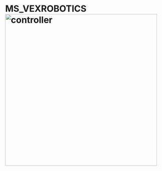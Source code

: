 # MS_VEXROBOTICS<img width="484" alt="controller" src="https://user-images.githubusercontent.com/111396061/204407387-6ac7584d-117c-4a0d-92f8-07277e7bd2db.png">








